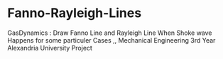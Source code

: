 # Fanno-Rayleigh-Lines
GasDynamics : Draw Fanno Line and Rayleigh Line  When Shoke wave Happens for some particuler Cases ,, Mechanical Engineering 3rd Year Alexandria University Project 
